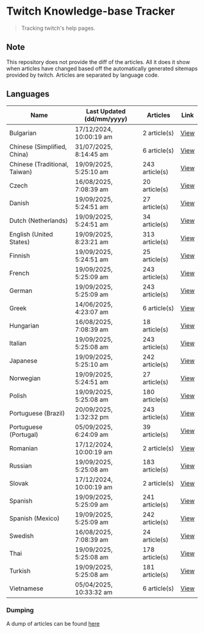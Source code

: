 # Twitch Knowledge-base Tracker
> Tracking twitch's help pages. 

## Note
This repository does not provide the diff of the articles. All it does it show when articles have changed based
off the automatically generated sitemaps provided by twitch. Articles are separated by language code.

## Languages

| Name                          | Last Updated (dd/mm/yyyy) | Articles       | Link                   |
|-------------------------------|---------------------------|----------------|------------------------|
| Bulgarian                     | 17/12/2024, 10:00:19 am   | 2 article(s)   | [View](docs/bg.md)     |
| Chinese (Simplified, China)   | 31/07/2025, 8:14:45 am    | 6 article(s)   | [View](docs/zh_CN.md)  |
| Chinese (Traditional, Taiwan) | 19/09/2025, 5:25:10 am    | 243 article(s) | [View](docs/zh_TW.md)  |
| Czech                         | 16/08/2025, 7:08:39 am    | 20 article(s)  | [View](docs/cs.md)     |
| Danish                        | 19/09/2025, 5:24:51 am    | 27 article(s)  | [View](docs/da.md)     |
| Dutch (Netherlands)           | 19/09/2025, 5:24:51 am    | 34 article(s)  | [View](docs/nl_NL.md)  |
| English (United States)       | 19/09/2025, 8:23:21 am    | 313 article(s) | [View](docs/en_US.md)  |
| Finnish                       | 19/09/2025, 5:24:51 am    | 25 article(s)  | [View](docs/fi.md)     |
| French                        | 19/09/2025, 5:25:09 am    | 243 article(s) | [View](docs/fr.md)     |
| German                        | 19/09/2025, 5:25:09 am    | 243 article(s) | [View](docs/de.md)     |
| Greek                         | 14/06/2025, 4:23:07 am    | 6 article(s)   | [View](docs/el.md)     |
| Hungarian                     | 16/08/2025, 7:08:39 am    | 18 article(s)  | [View](docs/hu.md)     |
| Italian                       | 19/09/2025, 5:25:08 am    | 243 article(s) | [View](docs/it.md)     |
| Japanese                      | 19/09/2025, 5:25:10 am    | 242 article(s) | [View](docs/ja.md)     |
| Norwegian                     | 19/09/2025, 5:24:51 am    | 27 article(s)  | [View](docs/no.md)     |
| Polish                        | 19/09/2025, 5:25:08 am    | 180 article(s) | [View](docs/pl.md)     |
| Portuguese (Brazil)           | 20/09/2025, 1:32:32 pm    | 243 article(s) | [View](docs/pt_BR.md)  |
| Portuguese (Portugal)         | 05/09/2025, 6:24:09 am    | 39 article(s)  | [View](docs/pt_PT.md)  |
| Romanian                      | 17/12/2024, 10:00:19 am   | 2 article(s)   | [View](docs/ro.md)     |
| Russian                       | 19/09/2025, 5:25:08 am    | 183 article(s) | [View](docs/ru.md)     |
| Slovak                        | 17/12/2024, 10:00:19 am   | 2 article(s)   | [View](docs/sk.md)     |
| Spanish                       | 19/09/2025, 5:25:09 am    | 241 article(s) | [View](docs/es.md)     |
| Spanish (Mexico)              | 19/09/2025, 5:25:09 am    | 242 article(s) | [View](docs/es_MX.md)  |
| Swedish                       | 16/08/2025, 7:08:39 am    | 24 article(s)  | [View](docs/sv.md)     |
| Thai                          | 19/09/2025, 5:25:08 am    | 178 article(s) | [View](docs/th.md)     |
| Turkish                       | 19/09/2025, 5:25:08 am    | 181 article(s) | [View](docs/tr.md)     |
| Vietnamese                    | 05/04/2025, 10:33:32 am   | 6 article(s)   | [View](docs/vi.md)     |

### Dumping
A dump of articles can be found [here](docs/RAW.md)